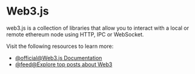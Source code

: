 # Web3.js

web3.js is a collection of libraries that allow you to interact with a local or remote ethereum node using HTTP, IPC or WebSocket.

Visit the following resources to learn more:

- [@official@Web3.js Documentation](https://web3js.readthedocs.io/)
- [@feed@Explore top posts about Web3](https://app.daily.dev/tags/web3?ref=roadmapsh)
